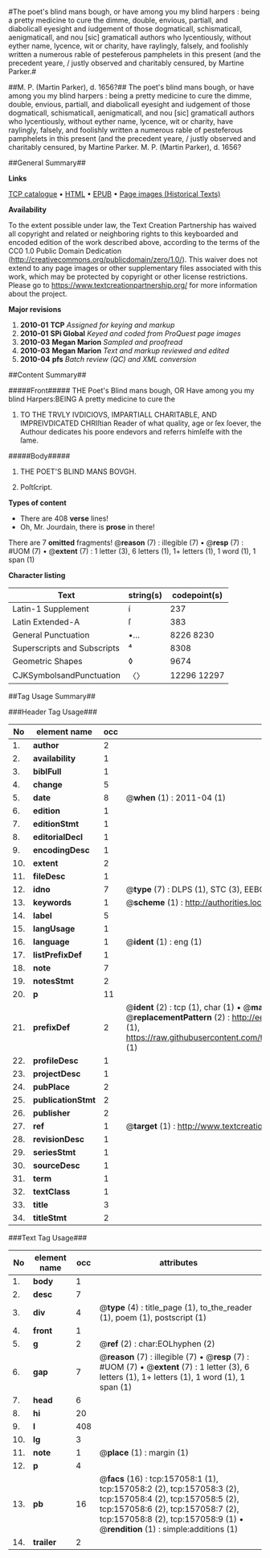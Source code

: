 #The poet's blind mans bough, or have among you my blind harpers : being a pretty medicine to cure the dimme, double, envious, partiall, and diabolicall eyesight and iudgement of those dogmaticall, schismaticall, aenigmaticall, and nou [sic] gramaticall authors who lycentiously, without eyther name, lycence, wit or charity, have raylingly, falsely, and foolishly written a numerous rable of pesteferous pamphelets in this present (and the precedent yeare, / justly observed and charitably censured, by Martine Parker.#

##M. P. (Martin Parker), d. 1656?##
The poet's blind mans bough, or have among you my blind harpers : being a pretty medicine to cure the dimme, double, envious, partiall, and diabolicall eyesight and iudgement of those dogmaticall, schismaticall, aenigmaticall, and nou [sic] gramaticall authors who lycentiously, without eyther name, lycence, wit or charity, have raylingly, falsely, and foolishly written a numerous rable of pesteferous pamphelets in this present (and the precedent yeare, / justly observed and charitably censured, by Martine Parker.
M. P. (Martin Parker), d. 1656?

##General Summary##

**Links**

[TCP catalogue](http://www.ota.ox.ac.uk/tcp/)  • 
[HTML](http://tei.it.ox.ac.uk/tcp/Texts-HTML/free/A91/A91426.html)  • 
[EPUB](http://tei.it.ox.ac.uk/tcp/Texts-EPUB/free/A91/A91426.epub) • 
[Page images (Historical Texts)](https://historicaltexts.jisc.ac.uk/eebo-99871276e)

**Availability**

To the extent possible under law, the Text Creation Partnership has waived all copyright and related or neighboring rights to this keyboarded and encoded edition of the work described above, according to the terms of the CC0 1.0 Public Domain Dedication (http://creativecommons.org/publicdomain/zero/1.0/). This waiver does not extend to any page images or other supplementary files associated with this work, which may be protected by copyright or other license restrictions. Please go to https://www.textcreationpartnership.org/ for more information about the project.

**Major revisions**

1. __2010-01__ __TCP__ *Assigned for keying and markup*
1. __2010-01__ __SPi Global__ *Keyed and coded from ProQuest page images*
1. __2010-03__ __Megan Marion__ *Sampled and proofread*
1. __2010-03__ __Megan Marion__ *Text and markup reviewed and edited*
1. __2010-04__ __pfs__ *Batch review (QC) and XML conversion*

##Content Summary##

#####Front#####
THE Poet's Blind mans bough, OR Have among you my blind Harpers:BEING A pretty medicine to cure the 
1. TO THE TRVLY IVDICIOVS, IMPARTIALL CHARITABLE, AND IMPREIVDICATED CHRIſtian Reader of what quality, age or ſex ſoever, the Authour dedicates his poore endevors and referrs himſelfe with the ſame.

#####Body#####

1. THE POET'S BLIND MANS BOVGH.

1. Poſtſcript.

**Types of content**

  * There are 408 **verse** lines!
  * Oh, Mr. Jourdain, there is **prose** in there!

There are 7 **omitted** fragments! 
 @__reason__ (7) : illegible (7)  •  @__resp__ (7) : #UOM (7)  •  @__extent__ (7) : 1 letter (3), 6 letters (1), 1+ letters (1), 1 word (1), 1 span (1)

**Character listing**


|Text|string(s)|codepoint(s)|
|---|---|---|
|Latin-1 Supplement|í|237|
|Latin Extended-A|ſ|383|
|General Punctuation|•…|8226 8230|
|Superscripts             and Subscripts|⁴|8308|
|Geometric Shapes|◊|9674|
|CJKSymbolsandPunctuation|〈〉|12296 12297|

##Tag Usage Summary##

###Header Tag Usage###

|No|element name|occ|attributes|
|---|---|---|---|
|1.|__author__|2||
|2.|__availability__|1||
|3.|__biblFull__|1||
|4.|__change__|5||
|5.|__date__|8| @__when__ (1) : 2011-04 (1)|
|6.|__edition__|1||
|7.|__editionStmt__|1||
|8.|__editorialDecl__|1||
|9.|__encodingDesc__|1||
|10.|__extent__|2||
|11.|__fileDesc__|1||
|12.|__idno__|7| @__type__ (7) : DLPS (1), STC (3), EEBO-CITATION (1), PROQUEST (1), VID (1)|
|13.|__keywords__|1| @__scheme__ (1) : http://authorities.loc.gov/ (1)|
|14.|__label__|5||
|15.|__langUsage__|1||
|16.|__language__|1| @__ident__ (1) : eng (1)|
|17.|__listPrefixDef__|1||
|18.|__note__|7||
|19.|__notesStmt__|2||
|20.|__p__|11||
|21.|__prefixDef__|2| @__ident__ (2) : tcp (1), char (1)  •  @__matchPattern__ (2) : ([0-9\-]+):([0-9IVX]+) (1), (.+) (1)  •  @__replacementPattern__ (2) : http://eebo.chadwyck.com/downloadtiff?vid=$1&page=$2 (1), https://raw.githubusercontent.com/textcreationpartnership/Texts/master/tcpchars.xml#$1 (1)|
|22.|__profileDesc__|1||
|23.|__projectDesc__|1||
|24.|__pubPlace__|2||
|25.|__publicationStmt__|2||
|26.|__publisher__|2||
|27.|__ref__|1| @__target__ (1) : http://www.textcreationpartnership.org/docs/. (1)|
|28.|__revisionDesc__|1||
|29.|__seriesStmt__|1||
|30.|__sourceDesc__|1||
|31.|__term__|1||
|32.|__textClass__|1||
|33.|__title__|3||
|34.|__titleStmt__|2||


###Text Tag Usage###

|No|element name|occ|attributes|
|---|---|---|---|
|1.|__body__|1||
|2.|__desc__|7||
|3.|__div__|4| @__type__ (4) : title_page (1), to_the_reader (1), poem (1), postscript (1)|
|4.|__front__|1||
|5.|__g__|2| @__ref__ (2) : char:EOLhyphen (2)|
|6.|__gap__|7| @__reason__ (7) : illegible (7)  •  @__resp__ (7) : #UOM (7)  •  @__extent__ (7) : 1 letter (3), 6 letters (1), 1+ letters (1), 1 word (1), 1 span (1)|
|7.|__head__|6||
|8.|__hi__|20||
|9.|__l__|408||
|10.|__lg__|3||
|11.|__note__|1| @__place__ (1) : margin (1)|
|12.|__p__|4||
|13.|__pb__|16| @__facs__ (16) : tcp:157058:1 (1), tcp:157058:2 (2), tcp:157058:3 (2), tcp:157058:4 (2), tcp:157058:5 (2), tcp:157058:6 (2), tcp:157058:7 (2), tcp:157058:8 (2), tcp:157058:9 (1)  •  @__rendition__ (1) : simple:additions (1)|
|14.|__trailer__|2||
